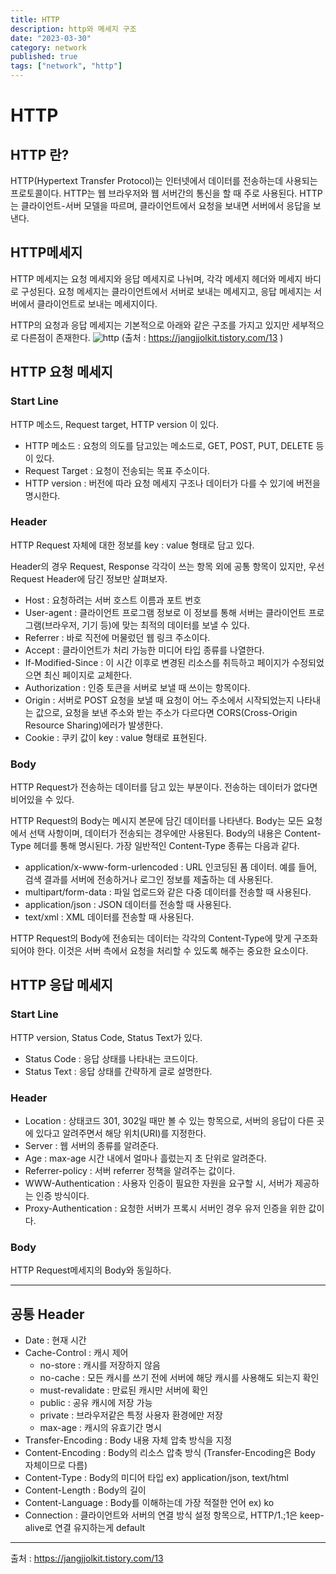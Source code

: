 ```yaml
---
title: HTTP
description: http와 메세지 구조
date: "2023-03-30"
category: network
published: true
tags: ["network", "http"]
---
```


# HTTP

## HTTP 란?

HTTP(Hypertext Transfer Protocol)는 인터넷에서 데이터를 전송하는데 사용되는 프로토콜이다. HTTP는 웹 브라우저와 웹 서버간의 통신을 할 때 주로 사용된다. HTTP는 클라이언트-서버 모델을 따르며, 클라이언트에서 요청을 보내면 서버에서 응답을 보낸다.

## HTTP메세지

HTTP 메세지는 요청 메세지와 응답 메세지로 나뉘며, 각각 메세지 헤더와 메세지 바디로 구성된다. 요청 메세지는 클라이언트에서 서버로 보내는 메세지고, 응답 메세지는 서버에서 클라이언트로 보내는 메세지이다.
</br>

HTTP의 요청과 응답 메세지는 기본적으로 아래와 같은 구조를 가지고 있지만 세부적으로 다른점이 존재한다.
![http](https://img1.daumcdn.net/thumb/R1280x0/?scode=mtistory2&fname=https%3A%2F%2Fblog.kakaocdn.net%2Fdn%2F48K5Q%2FbtrzEAGXwPY%2FCqZn828LgoUVvu5iEU3NOk%2Fimg.png)
(출처 : https://jangjjolkit.tistory.com/13 )

## HTTP 요청 메세지

### Start Line

HTTP 메소드, Request target, HTTP version 이 있다.

- HTTP 메소드 : 요청의 의도를 담고있는 메소드로, GET, POST, PUT, DELETE 등이 있다.
- Request Target : 요청이 전송되는 목표 주소이다.
- HTTP version : 버전에 따라 요청 메세지 구조나 데이터가 다를 수 있기에 버전을 명시한다.

### Header

HTTP Request 자체에 대한 정보를 key : value 형태로 담고 있다.
</br>

Header의 경우 Request, Response 각각이 쓰는 항목 외에 공통 항목이 있지만, 우선 Request Header에 담긴 정보만 살펴보자.

- Host : 요청하려는 서버 호스트 이름과 포트 번호
- User-agent : 클라이언트 프로그램 정보로 이 정보를 통해 서버는 클라이언트 프로그램(브라우저, 기기 등)에 맞는 최적의 데이터를 보낼 수 있다.
- Referrer : 바로 직전에 머물렀던 웹 링크 주소이다.
- Accept : 클라이언트가 처리 가능한 미디어 타입 종류를 나열한다.
- If-Modified-Since : 이 시간 이후로 변경된 리소스를 취득하고 페이지가 수정되었으면 최신 페이지로 교체한다.
- Authorization : 인증 토큰을 서버로 보낼 때 쓰이는 항목이다.
- Origin : 서버로 POST 요청을 보낼 때 요청이 어느 주소에서 시작되었는지 나타내는 값으로, 요청을 보낸 주소와 받는 주소가 다르다면 CORS(Cross-Origin Resource Sharing)에러가 발생한다.
- Cookie : 쿠키 값이 key : value 형태로 표현된다.

### Body

HTTP Request가 전송하는 데이터를 담고 있는 부분이다. 전송하는 데이터가 없다면 비어있을 수 있다.
</br>

HTTP Request의 Body는 메시지 본문에 담긴 데이터를 나타낸다. Body는 모든 요청에서 선택 사항이며, 데이터가 전송되는 경우에만 사용된다. Body의 내용은 Content-Type 헤더를 통해 명시된다. 가장 일반적인 Content-Type 종류는 다음과 같다.

- application/x-www-form-urlencoded : URL 인코딩된 폼 데이터. 예를 들어, 검색 결과를 서버에 전송하거나 로그인 정보를 제출하는 데 사용된다.
- multipart/form-data : 파일 업로드와 같은 다중 데이터를 전송할 때 사용된다.
- application/json : JSON 데이터를 전송할 때 사용된다.
- text/xml : XML 데이터를 전송할 때 사용된다.

HTTP Request의 Body에 전송되는 데이터는 각각의 Content-Type에 맞게 구조화되어야 한다. 이것은 서버 측에서 요청을 처리할 수 있도록 해주는 중요한 요소이다.

## HTTP 응답 메세지

### Start Line

HTTP version, Status Code, Status Text가 있다.

- Status Code : 응답 상태를 나타내는 코드이다.
- Status Text : 응답 상태를 간략하게 글로 설명한다.

### Header

- Location : 상태코드 301, 302일 때만 볼 수 있는 항목으로, 서버의 응답이 다른 곳에 있다고 알려주면서 해당 위치(URI)를 지정한다.
- Server : 웹 서버의 종류를 알려준다.
- Age : max-age 시간 내에서 얼마나 흘렀는지 초 단위로 알려준다.
- Referrer-policy : 서버 referrer 정책을 알려주는 값이다.
- WWW-Authentication : 사용자 인증이 필요한 자원을 요구할 시, 서버가 제공하는 인증 방식이다.
- Proxy-Authentication : 요청한 서버가 프록시 서버인 경우 유저 인증을 위한 값이다.

### Body

HTTP Request메세지의 Body와 동일하다.

---

## 공통 Header

- Date : 현재 시간
- Cache-Control : 캐시 제어
  - no-store : 캐시를 저장하지 않음
  - no-cache : 모든 캐시를 쓰기 전에 서버에 해당 캐시를 사용해도 되는지 확인
  - must-revalidate : 만료된 캐시만 서버에 확인
  - public : 공유 캐시에 저장 가능
  - private : 브라우저같은 특정 사용자 환경에만 저장
  - max-age : 캐시의 유효기간 명시
- Transfer-Encoding : Body 내용 자체 압축 방식을 지정
- Content-Encoding : Body의 리소스 압축 방식 (Transfer-Encoding은 Body 자체이므로 다름)
- Content-Type : Body의 미디어 타입 ex) application/json, text/html
- Content-Length : Body의 길이
- Content-Language : Body를 이해하는데 가장 적절한 언어 ex) ko
- Connection : 클라이언트와 서버의 연결 방식 설정 항목으로, HTTP/1.;1은 keep-alive로 연결 유지하는게 default

---

출처 : https://jangjjolkit.tistory.com/13
